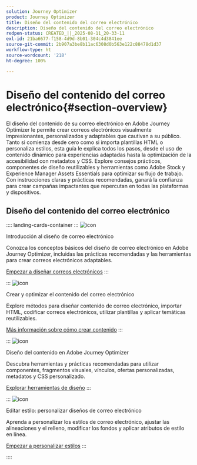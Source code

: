 ```yaml
---
solution: Journey Optimizer
product: Journey Optimizer
title: Diseño del contenido del correo electrónico
description: Diseño del contenido del correo electrónico
redpen-status: CREATED_||_2025-08-11_20-33-11
exl-id: 21ba6677-f158-4d9d-8b01-304c4d3841ee
source-git-commit: 2b907a3be8b11ac6308d0b563e122c88478d1d37
workflow-type: ht
source-wordcount: '218'
ht-degree: 100%

---
```


# Diseño del contenido del correo electrónico{#section-overview}

El diseño del contenido de su correo electrónico en Adobe Journey Optimizer le permite crear correos electrónicos visualmente impresionantes, personalizados y adaptables que cautivan a su público. Tanto si comienza desde cero como si importa plantillas HTML o personaliza estilos, esta guía le explica todos los pasos, desde el uso de contenido dinámico para experiencias adaptadas hasta la optimización de la accesibilidad con metadatos y CSS. Explore consejos prácticos, componentes de diseño reutilizables y herramientas como Adobe Stock y Experience Manager Assets Essentials para optimizar su flujo de trabajo. Con instrucciones claras y prácticas recomendadas, ganará la confianza para crear campañas impactantes que repercutan en todas las plataformas y dispositivos.

## Diseño del contenido del correo electrónico 

:::: landing-cards-container
:::
![icon](https://cdn.experienceleague.adobe.com/icons/circle-play.svg)

Introducción al diseño de correo electrónico

Conozca los conceptos básicos del diseño de correo electrónico en Adobe Journey Optimizer, incluidas las prácticas recomendadas y las herramientas para crear correos electrónicos adaptables.

[Empezar a diseñar correos electrónicos](../using/email/get-started-email-design.md)
:::

:::
![icon](https://cdn.experienceleague.adobe.com/icons/list-check.svg)

Crear y optimizar el contenido del correo electrónico

Explore métodos para diseñar contenido de correo electrónico, importar HTML, codificar correos electrónicos, utilizar plantillas y aplicar temáticas reutilizables.

[Más información sobre cómo crear contenido](start-creating-content-landing-page.md)
:::

:::
![icon](https://cdn.experienceleague.adobe.com/icons/puzzle-piece.svg)

Diseño del contenido en Adobe Journey Optimizer

Descubra herramientas y prácticas recomendadas para utilizar componentes, fragmentos visuales, vínculos, ofertas personalizadas, metadatos y CSS personalizado.

[Explorar herramientas de diseño](add-content-landing-page.md)
:::

:::
![icon](https://cdn.experienceleague.adobe.com/icons/gear.svg)

Editar estilo: personalizar diseños de correo electrónico

Aprenda a personalizar los estilos de correo electrónico, ajustar las alineaciones y el relleno, modificar los fondos y aplicar atributos de estilo en línea.

[Empezar a personalizar estilos](edit-style-landing-page.md)
:::

::::
